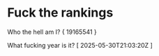 # Fuck the rankings

Who the hell am I?
{ 19165541 }

What fucking year is it?
[ 2025-05-30T21:03:20Z ]
